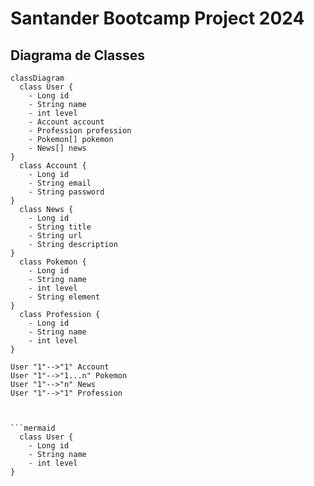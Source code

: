# Santander Bootcamp Project 2024

## Diagrama de Classes

```mermaid
classDiagram
  class User {
    - Long id
    - String name
    - int level
    - Account account
    - Profession profession
    - Pokemon[] pokemon
    - News[] news
}
  class Account {
    - Long id
    - String email
    - String password
}
  class News {
    - Long id
    - String title
    - String url
    - String description
}
  class Pokemon {
    - Long id
    - String name
    - int level
    - String element
}
  class Profession {
    - Long id
    - String name
    - int level
}

User "1"-->"1" Account
User "1"-->"1...n" Pokemon
User "1"-->"n" News
User "1"-->"1" Profession



```mermaid
  class User {
    - Long id
    - String name
    - int level
}

